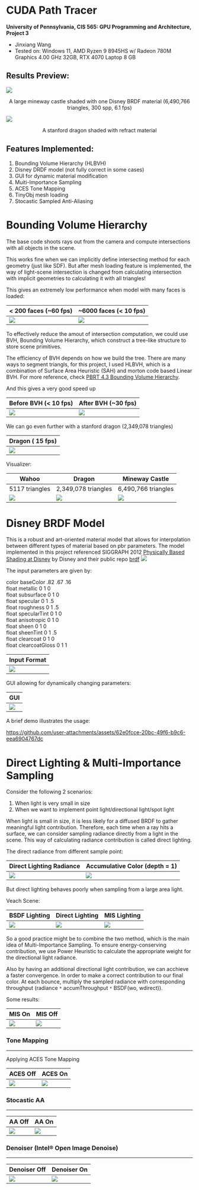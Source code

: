 # CUDA Path Tracer

**University of Pennsylvania, CIS 565: GPU Programming and Architecture, Project 3**

- Jinxiang Wang
- Tested on: Windows 11, AMD Ryzen 9 8945HS w/ Radeon 780M Graphics 4.00 GHz 32GB, RTX 4070 Laptop 8 GB

## Results Preview:

![](results/Cover/CoverDenoisedMIS.png)

<p align="center">A large mineway castle shaded with one Disney BRDF material (6,490,766 triangles, 300 spp, 6.1 fps)</p>

![](results/RefractDragon.png)

<p align="center">A stanford dragon shaded with refract material</p>

## Features Implemented:

1. Bounding Volume Hierarchy (HLBVH)
2. Disney DRDF model (not fully correct in some cases)
3. GUI for dynamic material modification
4. Muiti-Importance Sampling
5. ACES Tone Mapping
6. TinyObj mesh loading
7. Stocastic Sampled Anti-Aliasing

# Bounding Volume Hierarchy

The base code shoots rays out from the camera and compute intersections with all objects in the scene.

This works fine when we can implicitly define intersecting method for each geometry (just like SDF). But after mesh loading feature is implemented, the way of light-scene intersection is changed from calculating
intersection with implicit geometries to calculating it with all triangles!

This gives an extremely low performance when model with many faces is loaded:

| < 200 faces (~60 fps)            | ~6000 faces (< 10 fps)          |
| -------------------------------- | ------------------------------- |
| ![](results/BVH/simplescene.png) | ![](results/BVH/marioScene.png) |

To effectively reduce the amout of intersection computation, we could use BVH, Bounding Volume Hierarchy, which construct
a tree-like structure to store scene primitives.

The efficiency of BVH depends on how we build the tree. There are many ways to segment triangls, for this project, I used HLBVH, which is a combination of Surface Area Heuristic (SAH) and morton code based Linear BVH. For more reference, check [PBRT 4.3 Bounding Volume Hierarchy](https://pbr-book.org/3ed-2018/Primitives_and_Intersection_Acceleration/Bounding_Volume_Hierarchies).

And this gives a very good speed up

| Before BVH (< 10 fps)           | After BVH (~30 fps)           |
| ------------------------------- | ----------------------------- |
| ![](results/BVH/marioScene.png) | ![](results/BVH/AfterBVH.png) |

We can go even further with a stanford dragon (2,349,078 triangles)

| Dragon ( 15 fps)            |
| --------------------------- |
| ![](results/BVH/Dragon.png) |

Visualizer:

| Wahoo                    | Dragon                         | Mineway Castle                |
| ------------------------ | ------------------------------ | ----------------------------- |
| 5117 triangles           | 2,349,078 triangles            | 6,490,766 triangles           |
| ![](results/BVH/BVH.png) | ![](results/BVH/DragonBVH.png) | ![](results/BVH/CoverBVH.png) |

# Disney BRDF Model

This is a robust and art-oriented material model that allows for interpolation between different types of material based on pbr parameters. The model implemented in this project referenced SIGGRAPH 2012 [Physically Based Shading at Disney](https://media.disneyanimation.com/uploads/production/publication_asset/48/asset/s2012_pbs_disney_brdf_notes_v3.pdf) by Disney and their public repo [brdf](https://github.com/wdas/brdf/tree/main)
![](results/DisneyBRDF/presentation.png)

The input parameters are given by:

color baseColor .82 .67 .16  
float metallic 0 1 0  
float subsurface 0 1 0  
float specular 0 1 .5  
float roughness 0 1 .5  
float specularTint 0 1 0  
float anisotropic 0 1 0  
float sheen 0 1 0  
float sheenTint 0 1 .5  
float clearcoat 0 1 0  
float clearcoatGloss 0 1 1

| Input Format
| ------------------------------------- |
| ![](results/DisneyBRDF/jsonInput.png) |

GUI allowing for dynamically changing parameters:

| GUI                             |
| ------------------------------- |
| ![](results/DisneyBRDF/GUI.png) |

A brief demo illustrates the usage:

https://github.com/user-attachments/assets/62e0fcce-20bc-49f6-b9c6-eea6904767dc

# Direct Lighting & Multi-Importance Sampling

Consider the following 2 scenarios:

1. When light is very small in size
2. When we want to implement point light/directional light/spot light

When light is small in size, it is less likely for a diffused BRDF to gather meaningful light contribution.
Therefore, each time when a ray hits a surface, we can consider sampling radiance directly from a light in the scene.
This way of calculating radiance contribution is called direct lighting.

The direct radiance from different sample point:

| Direct Lighting Radiance        | Accumulative Color (depth = 1)  |
| ------------------------------- | ------------------------------- |
| ![](results/MIS/DIRadiance.png) | ![](results/MIS/accumColor.png) |

But direct lighting behaves poorly when sampling from a large area light.

Veach Scene:

| BSDF Lighting                | Direct Lighting            | MIS Lighting                  |
| ---------------------------- | -------------------------- | ----------------------------- |
| ![](results/MIS/MISBSDF.png) | ![](results/MIS/MISDI.png) | ![](results/MIS/MISVeach.png) |

So a good practice might be to combine the two method, which is the main idea of Multi-Importance Sampling. To ensure energy-conserving contribution, we use Power Heuristic to calculate the appropriate weight for the directional light radiance.

Also by having an additional directional light contribution, we can acchieve a faster convergence. In order to make a correct contribution to our final color. At each bounce, multiply the sampled radiance with corresponding throughput (radiance `*` accumThroughput `*` BSDF(wo, wdirect)).

Some results:

| MIS On                     | MIS Off                     |
| -------------------------- | --------------------------- |
| ![](results/MIS/MISOn.png) | ![](results/MIS/MISOff.png) |

### Tone Mapping

---

Applying ACES Tone Mapping

| ACES Off                      | ACES On                      |
| ----------------------------- | ---------------------------- |
| ![](results/ACES/ACESOff.png) | ![](results/ACES/ACESOn.png) |

### Stocastic AA

---

| AA Off                     | AA On                    |
| -------------------------- | ------------------------ |
| ![](results//beforeAA.png) | ![](results/afterAA.png) |

### Denoiser (Intel® Open Image Denoise)

---

| Denoiser Off                          | Denoiser On                             |
| ------------------------------------- | --------------------------------------- |
| ![](results/Cover/CoverNoDenoise.png) | ![](results/Cover/CoverDenoisedMIS.png) |
